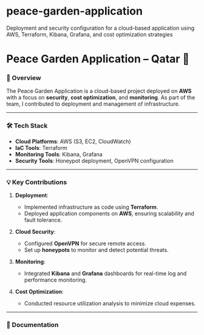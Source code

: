 # peace-garden-application
Deployment and security configuration for a cloud-based application using AWS, Terraform, Kibana, Grafana, and cost optimization strategies
# Peace Garden Application – Qatar 🌿

### 🌟 Overview
The Peace Garden Application is a cloud-based project deployed on **AWS** with a focus on **security**, **cost optimization**, and **monitoring**. As part of the team, I contributed to deployment and management of infrastructure.

---

### 🛠 Tech Stack
- **Cloud Platforms**: AWS (S3, EC2, CloudWatch)
- **IaC Tools**: Terraform
- **Monitoring Tools**: Kibana, Grafana
- **Security Tools**: Honeypot deployment, OpenVPN configuration

---

### 💡 Key Contributions
1. **Deployment**:
   - Implemented infrastructure as code using **Terraform**.
   - Deployed application components on **AWS**, ensuring scalability and fault tolerance.

2. **Cloud Security**:
   - Configured **OpenVPN** for secure remote access.
   - Set up **honeypots** to monitor and detect potential threats.

3. **Monitoring**:
   - Integrated **Kibana** and **Grafana** dashboards for real-time log and performance monitoring.

4. **Cost Optimization**:
   - Conducted resource utilization analysis to minimize cloud expenses.

---

### 📖 Documentation


